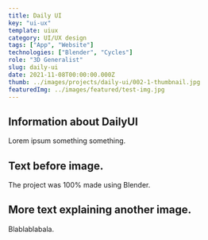 ```yaml
---
title: Daily UI
key: "ui-ux"
template: uiux
category: UI/UX design
tags: ["App", "Website"]
technologies: ["Blender", "Cycles"]
role: "3D Generalist"
slug: daily-ui
date: 2021-11-08T00:00:00.000Z
thumb: ../images/projects/daily-ui/002-1-thumbnail.jpg
featuredImg: ../images/featured/test-img.jpg
---
```


## Information about DailyUI

Lorem ipsum something something.

## Text before image.

The project was 100% made using Blender.

## More text explaining another image.

Blablablabala.
